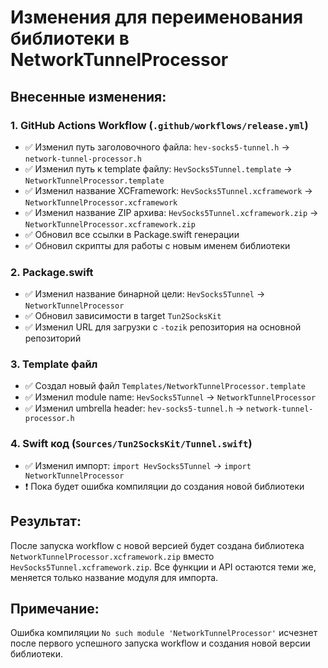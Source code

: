 # Изменения для переименования библиотеки в NetworkTunnelProcessor

## Внесенные изменения:

### 1. GitHub Actions Workflow (`.github/workflows/release.yml`)
- ✅ Изменил путь заголовочного файла: `hev-socks5-tunnel.h` → `network-tunnel-processor.h`
- ✅ Изменил путь к template файлу: `HevSocks5Tunnel.template` → `NetworkTunnelProcessor.template`
- ✅ Изменил название XCFramework: `HevSocks5Tunnel.xcframework` → `NetworkTunnelProcessor.xcframework`
- ✅ Изменил название ZIP архива: `HevSocks5Tunnel.xcframework.zip` → `NetworkTunnelProcessor.xcframework.zip`
- ✅ Обновил все ссылки в Package.swift генерации
- ✅ Обновил скрипты для работы с новым именем библиотеки

### 2. Package.swift
- ✅ Изменил название бинарной цели: `HevSocks5Tunnel` → `NetworkTunnelProcessor`
- ✅ Обновил зависимости в target `Tun2SocksKit`
- ✅ Изменил URL для загрузки с `-tozik` репозитория на основной репозиторий

### 3. Template файл
- ✅ Создал новый файл `Templates/NetworkTunnelProcessor.template`
- ✅ Изменил module name: `HevSocks5Tunnel` → `NetworkTunnelProcessor`
- ✅ Изменил umbrella header: `hev-socks5-tunnel.h` → `network-tunnel-processor.h`

### 4. Swift код (`Sources/Tun2SocksKit/Tunnel.swift`)
- ✅ Изменил импорт: `import HevSocks5Tunnel` → `import NetworkTunnelProcessor`
- ❗ Пока будет ошибка компиляции до создания новой библиотеки

## Результат:
После запуска workflow с новой версией будет создана библиотека `NetworkTunnelProcessor.xcframework.zip` вместо `HevSocks5Tunnel.xcframework.zip`. Все функции и API остаются теми же, меняется только название модуля для импорта.

## Примечание:
Ошибка компиляции `No such module 'NetworkTunnelProcessor'` исчезнет после первого успешного запуска workflow и создания новой версии библиотеки.
